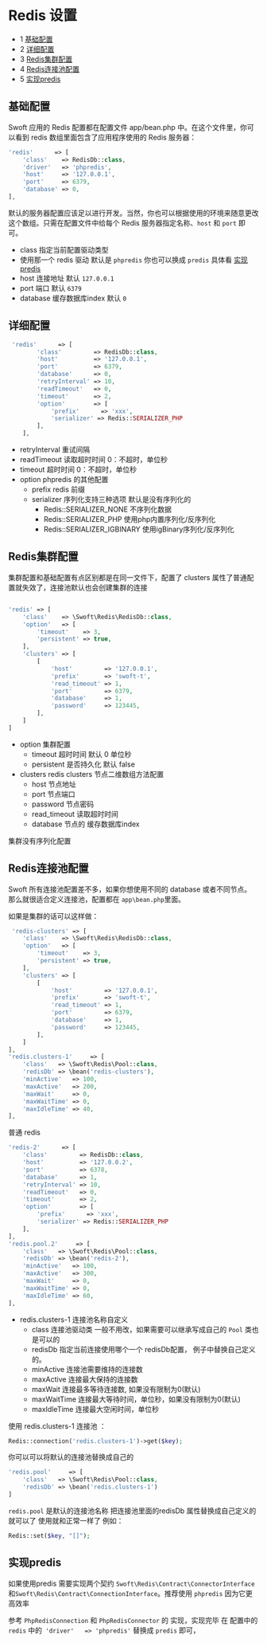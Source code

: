 # Redis 设置

* 1 [基础配置](#基础配置)  
* 2 [详细配置](#详细配置)
* 3 [Redis集群配置](#Redis集群配置)
* 4 [Redis连接池配置](#Redis连接池配置)
* 5 [实现predis](#实现predis)

## 基础配置

Swoft 应用的 Redis 配置都在配置文件 app/bean.php 中。在这个文件里，你可以看到 redis 数组里面包含了应用程序使用的 Redis 服务器：

```php
'redis'      => [
    'class'    => RedisDb::class,
    'driver'   => 'phpredis',
    'host'     => '127.0.0.1',
    'port'     => 6379,
    'database' => 0,
],
```
默认的服务器配置应该足以进行开发。当然，你也可以根据使用的环境来随意更改这个数组。只需在配置文件中给每个 Redis 服务器指定名称、`host` 和 `port` 即可。

- class 指定当前配置驱动类型
- 使用那一个 redis 驱动 默认是 `phpredis` 你也可以换成 `predis` 具体看 [实现predis](#实现predis)
- host 连接地址 默认 `127.0.0.1`
- port 端口 默认 `6379`
- database 缓存数据库index 默认 `0`

## 详细配置
```php
 'redis'      => [
        'class'         => RedisDb::class,
        'host'          => '127.0.0.1',
        'port'          => 6379,
        'database'      => 0,
        'retryInterval' => 10,
        'readTimeout'   => 0,
        'timeout'       => 2,
        'option'        => [          
            'prefix'      => 'xxx',
            'serializer' => Redis::SERIALIZER_PHP
        ],
    ],
```
- retryInterval  重试间隔
- readTimeout 读取超时时间 0：不超时，单位秒
- timeout 超时时间 0：不超时，单位秒
- option phpredis 的其他配置
    - prefix redis 前缀
    - serializer 序列化支持三种选项 默认是没有序列化的
        - Redis::SERIALIZER_NONE 不序列化数据
        - Redis::SERIALIZER_PHP  使用php内置序列化/反序列化
        - Redis::SERIALIZER_IGBINARY  使用igBinary序列化/反序列化
        
## Redis集群配置

集群配置和基础配置有点区别都是在同一文件下，配置了 clusters 属性了普通配置就失效了，连接池默认也会创建集群的连接

```php

'redis' => [
    'class'    => \Swoft\Redis\RedisDb::class,
    'option'   => [
        'timeout'    => 3,
        'persistent' => true,
    ],
    'clusters' => [
        [
            'host'         => '127.0.0.1',
            'prefix'       => 'swoft-t',
            'read_timeout' => 1,
            'port'         => 6379,
            'database'     => 1,
            'password'     => 123445,
        ],
    ]
]
```

- option 集群配置
    - timeout 超时时间 默认 0 单位秒
    - persistent 是否持久化 默认 false
- clusters redis clusters 节点二维数组方法配置
    - host 节点地址
    - port 节点端口
    - password 节点密码
    - read_timeout 读取超时时间
    - database 节点的 缓存数据库index

集群没有序列化配置

## Redis连接池配置

Swoft 所有连接池配置差不多，如果你想使用不同的 database 或者不同节点。
那么就很适合定义连接池，配置都在 `app\bean.php`里面。

如果是集群的话可以这样做：
```php
 'redis-clusters' => [
    'class'    => \Swoft\Redis\RedisDb::class,
    'option'   => [
        'timeout'    => 3,
        'persistent' => true,
    ],
    'clusters' => [
        [
            'host'         => '127.0.0.1',
            'prefix'       => 'swoft-t',
            'read_timeout' => 1,
            'port'         => 6379,
            'database'     => 1,
            'password'     => 123445,
        ],
    ]
],
'redis.clusters-1'     => [
    'class'   => \Swoft\Redis\Pool::class,
    'redisDb' => \bean('redis-clusters'),
    'minActive'   => 100,
    'maxActive'   => 200,
    'maxWait'     => 0,
    'maxWaitTime' => 0,
    'maxIdleTime' => 40,
],
```

普通 redis
```php
'redis-2'      => [
    'class'         => RedisDb::class,
    'host'          => '127.0.0.2',
    'port'          => 6378,
    'database'      => 1,
    'retryInterval' => 10,
    'readTimeout'   => 0,
    'timeout'       => 2,
    'option'        => [          
        'prefix'      => 'xxx',
        'serializer' => Redis::SERIALIZER_PHP
    ],
],
'redis.pool.2'     => [
    'class'   => \Swoft\Redis\Pool::class,
    'redisDb' => \bean('redis-2'),
    'minActive'   => 100,
    'maxActive'   => 300,
    'maxWait'     => 0,
    'maxWaitTime' => 0,
    'maxIdleTime' => 60,
],

```

- redis.clusters-1 连接池名称自定义
    - class 连接池驱动类 一般不用改，如果需要可以继承写成自己的 `Pool` 类也是可以的
    - redisDb 指定当前连接使用哪个一个 redisDb配置， 例子中替换自己定义的。
    - minActive 连接池需要维持的连接数
    - maxActive 连接最大保持的连接数
    - maxWait   连接最多等待连接数, 如果没有限制为0(默认)
    - maxWaitTime 连接最大等待时间，单位秒，如果没有限制为0(默认)
    - maxIdleTime 连接最大空闲时间，单位秒
    
使用 redis.clusters-1 连接池 ：
```php
Redis::connection('redis.clusters-1')->get($key);
```
你可以可以将默认的连接池替换成自己的
```php
'redis.pool'     => [
    'class'   => \Swoft\Redis\Pool::class,
    'redisDb' => \bean('redis.clusters-1')
]
```
`redis.pool` 是默认的连接池名称 把连接池里面的redisDb 属性替换成自己定义的就可以了
使用就和正常一样了 例如：
```php
Redis::set($key, "[]");
```
## 实现predis

如果使用predis 需要实现两个契约 `Swoft\Redis\Contract\ConnectorInterface`和`Swoft\Redis\Contract\ConnectionInterface`。推荐使用 `phpredis` 因为它更高效率

参考 `PhpRedisConnection` 和 `PhpRedisConnector` 的 实现，实现完毕 
在 配置中的 `redis` 中的` 'driver'   => 'phpredis'` 替换成 `predis` 即可，
